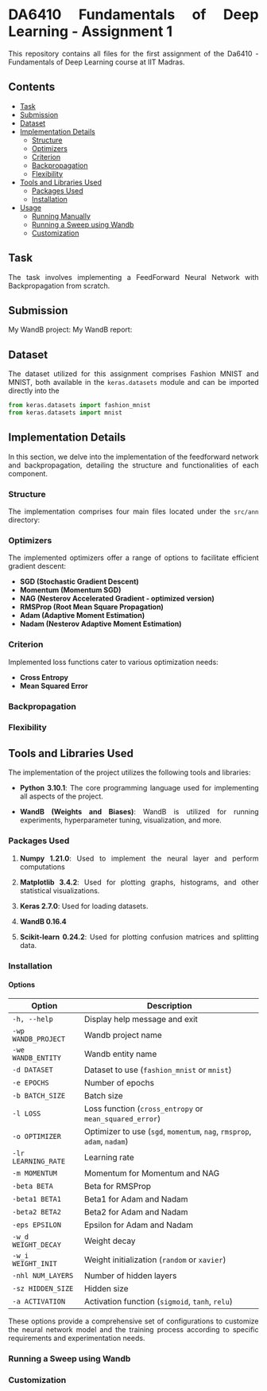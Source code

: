 <div style="text-align: justify;">

# DA6410 Fundamentals of Deep Learning - Assignment 1

This repository contains all files for the first assignment of the Da6410 - Fundamentals of Deep Learning course at IIT Madras.

## Contents

* [Task](#task)
* [Submission](#submission)
* [Dataset](#dataset)
* [Implementation Details](#implementation-details)
  - [Structure](#structure)
  - [Optimizers](#optimizers)
  - [Criterion](#criterion)
  - [Backpropagation](#backpropagation)
  - [Flexibility](#flexibility)
* [Tools and Libraries Used](#tools-and-libraries-used)
  - [Packages Used](#packages-used)
  - [Installation](#installation)
* [Usage](#usage)
  - [Running Manually](#running-manuallyn)
  - [Running a Sweep using Wandb](#running-a-sweep-using-wandb)
  - [Customization](#customization)

## Task

The task involves implementing a FeedForward Neural Network with Backpropagation from scratch.

## Submission

My WandB project: 
My WandB report: 
## Dataset

The dataset utilized for this assignment comprises Fashion MNIST and MNIST, both available in the `keras.datasets` module and can be imported directly into the 
```python
from keras.datasets import fashion_mnist
from keras.datasets import mnist
```

## Implementation Details

In this section, we delve into the implementation of the feedforward network and backpropagation, detailing the structure and functionalities of each component.

### Structure

The implementation comprises four main files located under the `src/ann` directory:



### Optimizers

The implemented optimizers offer a range of options to facilitate efficient gradient descent:

- **SGD (Stochastic Gradient Descent)**
- **Momentum (Momentum SGD)**
- **NAG (Nesterov Accelerated Gradient - optimized version)**
- **RMSProp (Root Mean Square Propagation)**
- **Adam (Adaptive Moment Estimation)**
- **Nadam (Nesterov Adaptive Moment Estimation)**

### Criterion

Implemented loss functions cater to various optimization needs:

- **Cross Entropy**
- **Mean Squared Error**

### Backpropagation



### Flexibility





## Tools and Libraries Used

The implementation of the project utilizes the following tools and libraries:

- **Python 3.10.1**: The core programming language used for implementing all aspects of the project.

- **WandB (Weights and Biases)**: WandB is utilized for running experiments, hyperparameter tuning, visualization, and more.

### Packages Used

1. **Numpy 1.21.0**: Used to implement the neural layer and perform computations

2. **Matplotlib 3.4.2**: Used for plotting graphs, histograms, and other statistical visualizations.

3. **Keras 2.7.0**: Used for loading datasets.

4. **WandB 0.16.4**

5. **Scikit-learn 0.24.2**: Used for plotting confusion matrices and splitting data.

### Installation






#### Options

| Option                           | Description                                                                                 |
|----------------------------------|---------------------------------------------------------------------------------------------|
| `-h, --help`                     | Display help message and exit                                                              |
| `-wp WANDB_PROJECT`              | Wandb project name                                                                          |
| `-we WANDB_ENTITY`               | Wandb entity name                                                                           |
| `-d DATASET`                     | Dataset to use (`fashion_mnist` or `mnist`)                                                 |
| `-e EPOCHS`                      | Number of epochs                                                                            |
| `-b BATCH_SIZE`                  | Batch size                                                                                  |
| `-l LOSS`                        | Loss function (`cross_entropy` or `mean_squared_error`)                                      |
| `-o OPTIMIZER`                   | Optimizer to use (`sgd`, `momentum`, `nag`, `rmsprop`, `adam`, `nadam`)                     |
| `-lr LEARNING_RATE`              | Learning rate                                                                               |
| `-m MOMENTUM`                    | Momentum for Momentum and NAG                                                               |
| `-beta BETA`                     | Beta for RMSProp                                                                            |
| `-beta1 BETA1`                   | Beta1 for Adam and Nadam                                                                    |
| `-beta2 BETA2`                   | Beta2 for Adam and Nadam                                                                    |
| `-eps EPSILON`                   | Epsilon for Adam and Nadam                                                                  |
| `-w_d WEIGHT_DECAY`              | Weight decay                                                                                |
| `-w_i WEIGHT_INIT`               | Weight initialization (`random` or `xavier`)                                                |
| `-nhl NUM_LAYERS`                | Number of hidden layers                                                                     |
| `-sz HIDDEN_SIZE`                | Hidden size                                                                                 |
| `-a ACTIVATION`                  | Activation function (`sigmoid`, `tanh`, `relu`)                                              |

These options provide a comprehensive set of configurations to customize the neural network model and the training process according to specific requirements and experimentation needs.

### Running a Sweep using Wandb



### Customization

